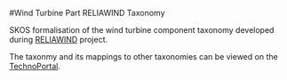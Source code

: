 #Wind Turbine Part RELIAWIND Taxonomy

SKOS formalisation of the wind turbine component taxonomy developed during [RELIAWIND](https://cordis.europa.eu/project/id/212966) project. 

The taxonmy and its mappings to other taxonomies can be viewed on the [TechnoPortal](https://technoportal.hevs.ch/ontologies/RELIEATAX/).

